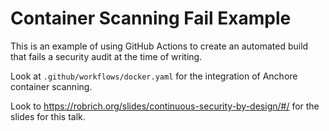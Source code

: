 Container Scanning Fail Example
===============================

This is an example of using GitHub Actions to create an automated build that fails a security audit at the time of writing.

Look at `.github/workflows/docker.yaml` for the integration of Anchore container scanning.

Look to https://robrich.org/slides/continuous-security-by-design/#/ for the slides for this talk.
